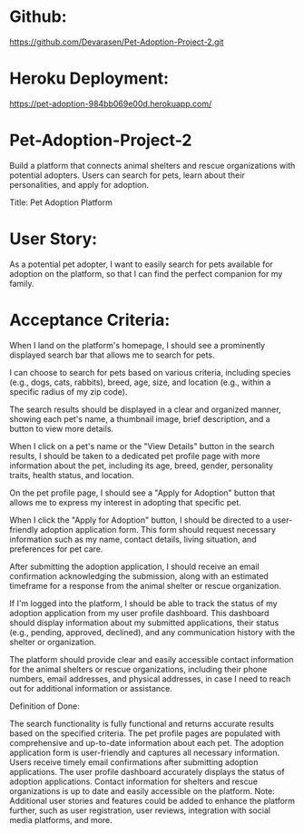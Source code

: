 # Github:
https://github.com/Devarasen/Pet-Adoption-Project-2.git

# Heroku Deployment:
https://pet-adoption-984bb069e00d.herokuapp.com/

# Pet-Adoption-Project-2

Build a platform that connects animal shelters and rescue organizations with potential adopters. Users can search for pets, learn about their personalities, and apply for adoption.

Title: Pet Adoption Platform

# User Story:

As a potential pet adopter, I want to easily search for pets available for adoption on the platform, so that I can find the perfect companion for my family.

# Acceptance Criteria:

When I land on the platform's homepage, I should see a prominently displayed search bar that allows me to search for pets.

I can choose to search for pets based on various criteria, including species (e.g., dogs, cats, rabbits), breed, age, size, and location (e.g., within a specific radius of my zip code).

The search results should be displayed in a clear and organized manner, showing each pet's name, a thumbnail image, brief description, and a button to view more details.

When I click on a pet's name or the "View Details" button in the search results, I should be taken to a dedicated pet profile page with more information about the pet, including its age, breed, gender, personality traits, health status, and location.

On the pet profile page, I should see a "Apply for Adoption" button that allows me to express my interest in adopting that specific pet.

When I click the "Apply for Adoption" button, I should be directed to a user-friendly adoption application form. This form should request necessary information such as my name, contact details, living situation, and preferences for pet care.

After submitting the adoption application, I should receive an email confirmation acknowledging the submission, along with an estimated timeframe for a response from the animal shelter or rescue organization.

If I'm logged into the platform, I should be able to track the status of my adoption application from my user profile dashboard. This dashboard should display information about my submitted applications, their status (e.g., pending, approved, declined), and any communication history with the shelter or organization.

The platform should provide clear and easily accessible contact information for the animal shelters or rescue organizations, including their phone numbers, email addresses, and physical addresses, in case I need to reach out for additional information or assistance.

Definition of Done:

The search functionality is fully functional and returns accurate results based on the specified criteria.
The pet profile pages are populated with comprehensive and up-to-date information about each pet.
The adoption application form is user-friendly and captures all necessary information.
Users receive timely email confirmations after submitting adoption applications.
The user profile dashboard accurately displays the status of adoption applications.
Contact information for shelters and rescue organizations is up to date and easily accessible on the platform.
Note: Additional user stories and features could be added to enhance the platform further, such as user registration, user reviews, integration with social media platforms, and more.

